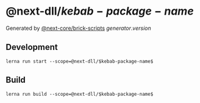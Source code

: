 # @next-dll/$kebab-package-name$

Generated by [@next-core/brick-scripts] $generator.version$

## Development

`lerna run start --scope=@next-dll/$kebab-package-name$`

## Build

`lerna run build --scope=@next-dll/$kebab-package-name$`

[@next-core/brick-scripts]: $repo-org-url$/next-core/tree/master/packages/brick-scripts
